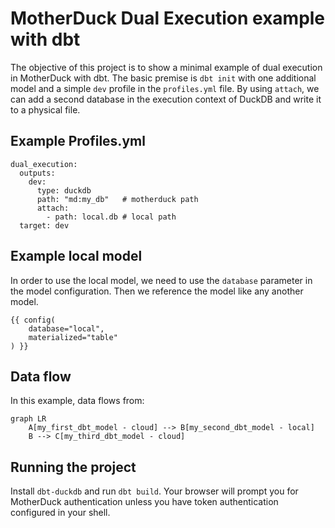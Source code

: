 # MotherDuck Dual Execution example with dbt

The objective of this project is to show a minimal example of dual execution in MotherDuck with dbt. The basic premise is `dbt init` with one additional model and a simple `dev` profile in the `profiles.yml` file. By using `attach`, we can add a second database in the execution context of DuckDB and write it to a physical file.

## Example Profiles.yml

```
dual_execution:
  outputs:
    dev:
      type: duckdb
      path: "md:my_db"   # motherduck path
      attach:
        - path: local.db # local path
  target: dev
```

## Example local model

In order to use the local model, we need to use the `database` parameter in the model configuration. Then we reference the model like any another model.

```
{{ config(
    database="local",
    materialized="table"
) }}
```

## Data flow

In this example, data flows from:

```mermaid
graph LR
    A[my_first_dbt_model - cloud] --> B[my_second_dbt_model - local]
    B --> C[my_third_dbt_model - cloud]
```

## Running the project

Install `dbt-duckdb` and run `dbt build`. Your browser will prompt you for MotherDuck authentication unless you have token authentication configured in your shell.

